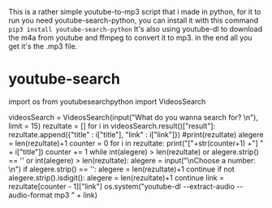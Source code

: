 This is a rather simple youtube-to-mp3 script that i made in python, for it to run you need youtube-search-python, you can install it with this command ```pip3 install youtube-search-python```
It's also using youtube-dl to download the m4a from youtube and ffmpeg to convert it to mp3. in the end all you get it's the .mp3 file.
# youtube-search

import os
from youtubesearchpython import VideosSearch

videosSearch = VideosSearch(input("What do you wanna search for? \n"), limit = 15)
rezultate = []
for i in videosSearch.result()["result"]:
    rezultate.append({"title" : i["title"], "link" : i["link"]})
#print(rezultate)
alegere = len(rezultate)+1
counter = 0
for i in rezultate:
    print("["+str(counter+1) +"] " + i["title"])
    counter += 1
while int(alegere) > len(rezultate) or alegere.strip() == '' or int(alegere) > len(rezultate):
    alegere = input("\nChoose a number: \n")
    if alegere.strip() == '':
        alegere = len(rezultate)+1
        continue
    if not alegere.strip().isdigit():
        alegere = len(rezultate)+1
        continue
link = rezultate[counter - 1]["link"]
os.system("youtube-dl --extract-audio --audio-format mp3 " + link)
